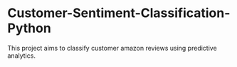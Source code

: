 # Customer-Sentiment-Classification-Python
This project aims to classify customer amazon reviews using predictive analytics.
